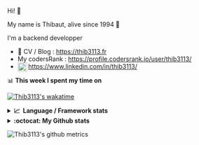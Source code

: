 Hi! 👋

My name is Thibaut, alive since 1994 🍷

I'm a backend developper

-   📝 CV / Blog : https://thib3113.fr
-   My codersRank : https://profile.codersrank.io/user/thib3113/
-   <a href="https://www.linkedin.com/in/thib3113/"><img align="left" alt="Thib3113's Linkedin" width="21px" src="https://raw.githubusercontent.com/peterthehan/peterthehan/master/assets/linkedin.svg" /></a> https://www.linkedin.com/in/thib3113/

📊 **This week I spent my time on**

[![Thib3113's wakatime](https://github-readme-stats.vercel.app/api/wakatime?username=thib3113&layout=default&theme=dracula&langs_count=6&hide_title=true&hide_border=true)](https://wakatime.com/@thib3113)

<details>
  <summary><b>📈&nbsp;&nbsp;Language&nbsp;/&nbsp;Framework stats</b></summary>
  <br/>  
  <a href='https://profile.codersrank.io/user/thib3113/'>
  <img src='http://cr-skills-chart-widget.azurewebsites.net/api/api?username=thib3113&padding=30&skills=php,batchfile,javascript,less,mysql,reactjs,scss,shell,typescript,vue'>
  </a>
</details>

<details>
  <summary><b>:octocat: My Github stats</b></summary>
  <br/>  
  
  <img src="https://github-readme-stats.vercel.app/api?username=thib3113&theme=dracula&show_icons=true&" alt="Thib3113's GitHub stats" />

<!--START_SECTION:activity-->

1. 🎉 Merged PR [#145](https://github.com/thib3113/vban/pull/145) in [thib3113/vban](https://github.com/thib3113/vban)
2. 🎉 Merged PR [#481](https://github.com/thib3113/unifi-client/pull/481) in [thib3113/unifi-client](https://github.com/thib3113/unifi-client)
3. 🗣 Commented on [#17](https://github.com/dsteinkopf/backup-all-mysql/issues/17) in [dsteinkopf/backup-all-mysql](https://github.com/dsteinkopf/backup-all-mysql)
4. 🎉 Merged PR [#132](https://github.com/thib3113/vban/pull/132) in [thib3113/vban](https://github.com/thib3113/vban)
5. 🎉 Merged PR [#463](https://github.com/thib3113/unifi-client/pull/463) in [thib3113/unifi-client](https://github.com/thib3113/unifi-client)
 <!--END_SECTION:activity-->

</details>

![Thib3113's github metrics](https://gist.githubusercontent.com/thib3113/83a96e16f8bca103f1b0e376186c66ec/raw/github-metrics.svg)
